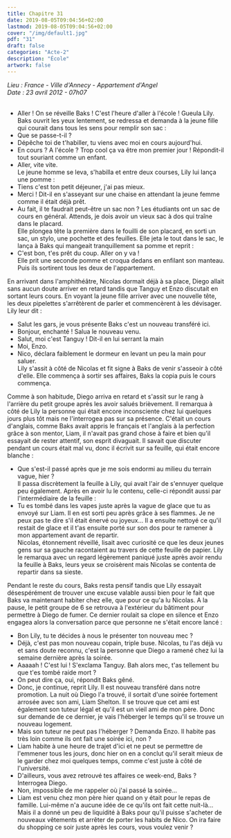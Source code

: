 ```yaml
---
title: Chapitre 31
date: 2019-08-05T09:04:56+02:00
lastmod: 2019-08-05T09:04:56+02:00
cover: "/img/default1.jpg"
pdf: "31"
draft: false
categories: "Acte-2"
description: "École"
artwork: false
---
```

_Lieu : France - Ville d'Annecy - Appartement d'Angel   
Date : 23 avril 2012 - 07h07_  
     
- Aller ! On se réveille Baks ! C'est l'heure d'aller à l'école ! Gueula Lily.   
Baks ouvrit les yeux lentement, se redressa et demanda à la jeune fille qui courait dans tous les sens pour remplir son sac :   
- Que se passe-t-il ?   
- Dépêche toi de t'habiller, tu viens avec moi en cours aujourd'hui.   
- En cours ? A l'école ? Trop cool ça va être mon premier jour ! Répondit-il tout souriant comme un enfant.   
- Aller, vite vite.   
Le jeune homme se leva, s'habilla et entre deux courses, Lily lui lança une pomme :   
- Tiens c'est ton petit déjeuner, j'ai pas mieux.   
- Merci ! Dit-il en s'asseyant sur une chaise en attendant la jeune femme comme il était déjà prêt.    
- Au fait, il te faudrait peut-être un sac non ? Les étudiants ont un sac de cours en général. Attends, je dois avoir un vieux sac à dos qui traîne dans le placard.   
Elle plongea tête la première dans le fouilli de son placard, en sorti un sac, un stylo, une pochette et des feuilles. Elle jeta le tout dans le sac, le lança à Baks qui mangeait tranquillement sa pomme et reprit :   
- C'est bon, t'es prêt du coup. Aller on y va !   
Elle prit une seconde pomme et croqua dedans en enfilant son manteau. Puis ils sortirent tous les deux de l'appartement.   
   
En arrivant dans l'amphithéâtre, Nicolas dormait déjà à sa place, Diego allait sans aucun doute arriver en retard tandis que Tanguy et Enzo discutait en sortant leurs cours. En voyant la jeune fille arriver avec une nouvelle tête, les deux pipelettes s'arrêtèrent de parler et commencèrent à les dévisager. Lily leur dit :    
- Salut les gars, je vous présente Baks c'est un nouveau transféré ici.   
- Bonjour, enchanté ! Salua le nouveau venu.   
- Salut, moi c'est Tanguy ! Dit-il en lui serrant la main   
- Moi, Enzo.   
- Nico, déclara faiblement le dormeur en levant un peu la main pour saluer.   
Lily s'assit à côté de Nicolas et fit signe à Baks de venir s'asseoir à côté d'elle. Elle commença à sortir ses affaires, Baks la copia puis le cours commença.   
   
Comme à son habitude, Diego arriva en retard et s'assit sur le rang à l'arrière du petit groupe après les avoir salués brièvement. Il remarqua à côté de Lily la personne qui était encore inconsciente chez lui quelques jours plus tôt mais ne l'interrogea pas sur sa présence. C'était un cours d'anglais, comme Baks avait appris le français et l'anglais à la perfection grâce à son mentor, Liam, il n'avait pas grand chose à faire et bien qu'il essayait de rester attentif, son esprit divaguait. Il savait que discuter pendant un cours était mal vu, donc il écrivit sur sa feuille, qui était encore blanche :    
- Que s'est-il passé après que je me sois endormi au milieu du terrain vague, hier ?   
Il passa discrètement la feuille à Lily, qui avait l'air de s'ennuyer quelque peu également. Après en avoir lu le contenu, celle-ci répondit aussi par l'intermédiaire de la feuille :   
- Tu es tombé dans les vapes juste après la vague de glace que tu as envoyé sur Liam. Il en est sorti peu après grâce à ses flammes. Je ne peux pas te dire s'il était énervé ou joyeux... Il a ensuite nettoyé ce qu'il restait de glace et il t'as ensuite porté sur son dos pour te ramener à mon appartement avant de repartir.   
Nicolas, étonnement réveillé, lisait avec curiosité ce que les deux jeunes gens sur sa gauche racontaient au travers de cette feuille de papier. Lily le remarqua avec un regard légèrement paniqué juste après avoir rendu la feuille à Baks, leurs yeux se croisèrent mais Nicolas se contenta de repartir dans sa sieste.    
   
Pendant le reste du cours, Baks resta pensif tandis que Lily essayait désespérément de trouver une excuse valable aussi bien pour le fait que Baks va maintenant habiter chez elle, que pour ce qu'a lu Nicolas. A la pause, le petit groupe de 6 se retrouva à l'extérieur du bâtiment pour permettre à Diego de fumer. Ce dernier roulait sa clope en silence et Enzo engagea alors la conversation parce que personne ne s'était encore lancé :   
- Bon Lily, tu te décides à nous le présenter ton nouveau mec ?   
- Déjà, c'est pas mon nouveau copain, triple buse. Nicolas, tu l'as déjà vu et sans doute reconnu, c'est la personne que Diego a ramené chez lui la semaine dernière après la soirée.   
- Aaaaah ! C'est lui ! S'exclama Tanguy. Bah alors mec, t'as tellement bu que t'es tombé raide mort ?   
- On peut dire ça, oui, répondit Baks gêné.   
- Donc, je continue, reprit Lily. Il est nouveau transféré dans notre promotion. La nuit où Diego l'a trouvé, il sortait d'une soirée fortement arrosée avec son ami, Liam Shelton. Il se trouve que cet ami est également son tuteur légal et qu'il est un vieil ami de mon père. Donc sur demande de ce dernier, je vais l'héberger le temps qu'il se trouve un nouveau logement.   
- Mais son tuteur ne peut pas l'héberger ? Demanda Enzo. Il habite pas très loin comme ils ont fait une soirée ici, non ?   
- Liam habite à une heure de trajet d'ici et ne peut se permettre de l'emmener tous les jours, donc hier on en a conclut qu'il serait mieux de le garder chez moi quelques temps, comme c'est juste à côté de l'université.    
- D'ailleurs, vous avez retrouvé tes affaires ce week-end, Baks ? Interrogea Diego.   
- Non, impossible de me rappeler où j'ai passé la soirée...   
- Liam est venu chez mon père hier quand on y était pour le repas de famille. Lui-même n'a aucune idée de ce qu'ils ont fait cette nuit-là... Mais il a donné un peu de liquidité à Baks pour qu'il puisse s'acheter de nouveaux vêtements et arrêter de porter les habits de Nico. On ira faire du shopping ce soir juste après les cours, vous voulez venir ?
